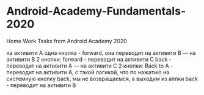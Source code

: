 # Android-Academy-Fundamentals-2020
Home Work Tasks from Android Academy 2020

на активити A одна кнопка - forward, она переводит на активити B
—
на активити B 2 кнопки:
forward - переводит на активити C
back - переводит на активити А
—
на активити С 2 кнопки:
Back to A - переводит на активити A, с такой логикой, что по нажатию на системную кнопку back, мы не возвращаемся, а выходим из аппки
back - переводит на активити B
